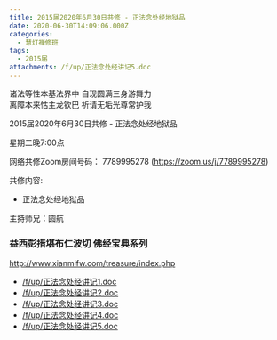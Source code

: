 ```yaml
---
title: 2015届2020年6月30日共修 - 正法念处经地狱品
date: 2020-06-30T14:09:06.000Z
categories:
  - 慧灯禅修班
tags:
  - 2015届
attachments: /f/up/正法念处经讲记5.doc
---
```

诸法等性本基法界中 自现圆满三身游舞力  
离障本来怙主龙钦巴 祈请无垢光尊常护我  

2015届2020年6月30日共修 - 正法念处经地狱品 

星期二晚7:00点

网络共修Zoom房间号码： 7789995278 (<https://zoom.us/j/7789995278>)

共修内容: 

* 正法念处经地狱品

主持师兄：圆航

### 益西彭措堪布仁波切 佛经宝典系列
<http://www.xianmifw.com/treasure/index.php>

- [/f/up/正法念处经讲记1.doc](/f/up/正法念处经讲记1.doc)
- [/f/up/正法念处经讲记2.doc](/f/up/正法念处经讲记2.doc)
- [/f/up/正法念处经讲记3.doc](/f/up/正法念处经讲记3.doc)
- [/f/up/正法念处经讲记4.doc](/f/up/正法念处经讲记4.doc)
- [/f/up/正法念处经讲记5.doc](/f/up/正法念处经讲记5.doc)
